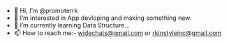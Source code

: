 - 👋 Hi, I’m @promoterrk
- 👀 I’m interested in App devloping and making something new.
- 🌱 I’m currently learning Data Structure...
- 📫 How to reach me:- widechats@gmail.com or rkinstyleinc@gmail.com

<!---
promoterrk/promoterrk is a ✨ special ✨ repository because its `README.md` (this file) appears on your GitHub profile.
You can click the Preview link to take a look at your changes.
--->
